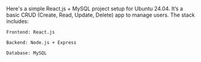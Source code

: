Here's a simple React.js + MySQL project setup for Ubuntu 24.04. It’s a basic CRUD (Create, Read, Update, Delete) app to manage users. The stack includes:

    Frontend: React.js

    Backend: Node.js + Express

    Database: MySQL

